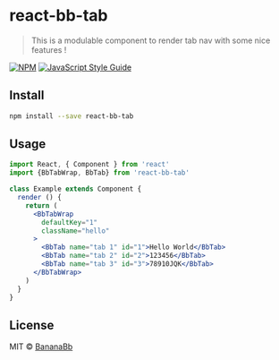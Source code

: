 # react-bb-tab

> This is a modulable component to render tab nav with some nice features !

[![NPM](https://img.shields.io/npm/v/react-bb-tab.svg)](https://www.npmjs.com/package/react-bb-tab) [![JavaScript Style Guide](https://img.shields.io/badge/code_style-standard-brightgreen.svg)](https://standardjs.com)

## Install

```bash
npm install --save react-bb-tab
```

## Usage

```jsx
import React, { Component } from 'react'
import {BbTabWrap, BbTab} from 'react-bb-tab'

class Example extends Component {
  render () {
    return (
      <BbTabWrap
        defaultKey="1"
        className="hello"
      >
        <BbTab name="tab 1" id="1">Hello World</BbTab>
        <BbTab name="tab 2" id="2">123456</BbTab>
        <BbTab name="tab 3" id="3">78910JQK</BbTab>
      </BbTabWrap>
    )
  }
}
```

## License

MIT © [BananaBb](https://github.com/BananaBb)
